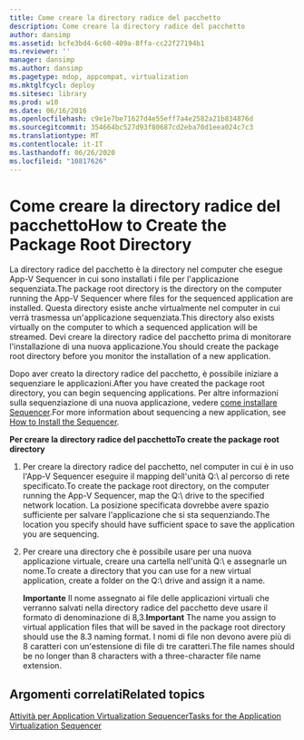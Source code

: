 ```yaml
---
title: Come creare la directory radice del pacchetto
description: Come creare la directory radice del pacchetto
author: dansimp
ms.assetid: bcfe3bd4-6c60-409a-8ffa-cc22f27194b1
ms.reviewer: ''
manager: dansimp
ms.author: dansimp
ms.pagetype: mdop, appcompat, virtualization
ms.mktglfcycl: deploy
ms.sitesec: library
ms.prod: w10
ms.date: 06/16/2016
ms.openlocfilehash: c9e1e7be71627d4e55eff7a4e2582a21b834876d
ms.sourcegitcommit: 354664bc527d93f80687cd2eba70d1eea024c7c3
ms.translationtype: MT
ms.contentlocale: it-IT
ms.lasthandoff: 06/26/2020
ms.locfileid: "10817626"
---
```

# <span data-ttu-id="b173d-103">Come creare la directory radice del pacchetto</span><span class="sxs-lookup"><span data-stu-id="b173d-103">How to Create the Package Root Directory</span></span>


<span data-ttu-id="b173d-104">La directory radice del pacchetto è la directory nel computer che esegue App-V Sequencer in cui sono installati i file per l'applicazione sequenziata.</span><span class="sxs-lookup"><span data-stu-id="b173d-104">The package root directory is the directory on the computer running the App-V Sequencer where files for the sequenced application are installed.</span></span> <span data-ttu-id="b173d-105">Questa directory esiste anche virtualmente nel computer in cui verrà trasmessa un'applicazione sequenziata.</span><span class="sxs-lookup"><span data-stu-id="b173d-105">This directory also exists virtually on the computer to which a sequenced application will be streamed.</span></span> <span data-ttu-id="b173d-106">Devi creare la directory radice del pacchetto prima di monitorare l'installazione di una nuova applicazione.</span><span class="sxs-lookup"><span data-stu-id="b173d-106">You should create the package root directory before you monitor the installation of a new application.</span></span>

<span data-ttu-id="b173d-107">Dopo aver creato la directory radice del pacchetto, è possibile iniziare a sequenziare le applicazioni.</span><span class="sxs-lookup"><span data-stu-id="b173d-107">After you have created the package root directory, you can begin sequencing applications.</span></span> <span data-ttu-id="b173d-108">Per altre informazioni sulla sequenziazione di una nuova applicazione, vedere [come installare Sequencer](how-to-install-the-sequencer.md).</span><span class="sxs-lookup"><span data-stu-id="b173d-108">For more information about sequencing a new application, see [How to Install the Sequencer](how-to-install-the-sequencer.md).</span></span>

**<span data-ttu-id="b173d-109">Per creare la directory radice del pacchetto</span><span class="sxs-lookup"><span data-stu-id="b173d-109">To create the package root directory</span></span>**

1.  <span data-ttu-id="b173d-110">Per creare la directory radice del pacchetto, nel computer in cui è in uso l'App-V Sequencer eseguire il mapping dell'unità Q:\\ al percorso di rete specificato.</span><span class="sxs-lookup"><span data-stu-id="b173d-110">To create the package root directory, on the computer running the App-V Sequencer, map the Q:\\ drive to the specified network location.</span></span> <span data-ttu-id="b173d-111">La posizione specificata dovrebbe avere spazio sufficiente per salvare l'applicazione che si sta sequenziando.</span><span class="sxs-lookup"><span data-stu-id="b173d-111">The location you specify should have sufficient space to save the application you are sequencing.</span></span>

2.  <span data-ttu-id="b173d-112">Per creare una directory che è possibile usare per una nuova applicazione virtuale, creare una cartella nell'unità Q:\\ e assegnarle un nome.</span><span class="sxs-lookup"><span data-stu-id="b173d-112">To create a directory that you can use for a new virtual application, create a folder on the Q:\\ drive and assign it a name.</span></span>

    <span data-ttu-id="b173d-113">**Importante**  Il nome assegnato ai file delle applicazioni virtuali che verranno salvati nella directory radice del pacchetto deve usare il formato di denominazione di 8,3.</span><span class="sxs-lookup"><span data-stu-id="b173d-113">**Important** The name you assign to virtual application files that will be saved in the package root directory should use the 8.3 naming format.</span></span> <span data-ttu-id="b173d-114">I nomi di file non devono avere più di 8 caratteri con un'estensione di file di tre caratteri.</span><span class="sxs-lookup"><span data-stu-id="b173d-114">The file names should be no longer than 8 characters with a three-character file name extension.</span></span>

     

## <span data-ttu-id="b173d-115">Argomenti correlati</span><span class="sxs-lookup"><span data-stu-id="b173d-115">Related topics</span></span>


[<span data-ttu-id="b173d-116">Attività per Application Virtualization Sequencer</span><span class="sxs-lookup"><span data-stu-id="b173d-116">Tasks for the Application Virtualization Sequencer</span></span>](tasks-for-the-application-virtualization-sequencer.md)

 

 





